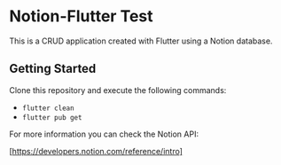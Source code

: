 # Notion-Flutter Test

This is a CRUD application created with Flutter using a Notion database.

## Getting Started

Clone this repository and execute the following commands:

- ``` flutter clean ```
- ``` flutter pub get ```

For more information you can check the Notion API: 

[https://developers.notion.com/reference/intro]

